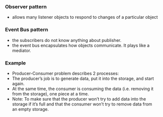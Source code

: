 ### Observer pattern
- allows many listener objects to respond to changes of a particular object

### Event Bus pattern
- the subscribers do not know anything about publisher.
- the event bus encapsulates how objects communicate. It plays like a mediator.

### Example

- Producer-Consumer problem describes 2 processes:
- The producer’s job is to generate data, put it into the storage, and start again.
- At the same time, the consumer is consuming the data (i.e. removing it from the storage), one piece at a time.
- Note: To make sure that the producer won’t try to add data into the storage if it’s full and that the consumer won’t try to remove data from an empty storage.